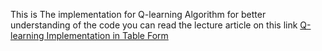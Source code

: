 
This is The implementation for Q-learning Algorithm for better understanding of the code you can read the lecture article on this link [Q-learning Implementation in Table Form](https://medium.com/@khalil.hennara.247/q-learning-implementation-in-table-form-bec61c9479d8)
